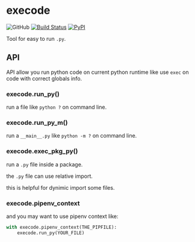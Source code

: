 # execode

![GitHub](https://img.shields.io/github/license/Cologler/execode-python.svg)
[![Build Status](https://travis-ci.com/Cologler/execode-python.svg?branch=master)](https://travis-ci.com/Cologler/execode-python)
[![PyPI](https://img.shields.io/pypi/v/execode.svg)](https://pypi.org/project/execode/)

Tool for easy to run `.py`.

## API

API allow you run python code on current python runtime like use `exec` on code with correct globals info.

### execode.run_py()

run a file like `python ?` on command line.

### execode.run_py_m()

run a `__main__.py` like `python -m ?` on command line.

### execode.exec_pkg_py()

run a `.py` file inside a package.

the `.py` file can use relative import.

this is helpful for dynimic import some files.

### execode.pipenv_context

and you may want to use pipenv context like:

``` py
with execode.pipenv_context(THE_PIPFILE):
    execode.run_py(YOUR_FILE)
```
